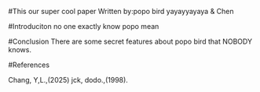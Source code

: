 #This our super cool paper
Written by:popo bird yayayyayaya & Chen

#Introduciton
no one exactly know popo mean

#Conclusion
There are some secret features about popo bird that NOBODY knows.

#References

Chang, Y,L.,(2025)
jck, dodo.,(1998).
